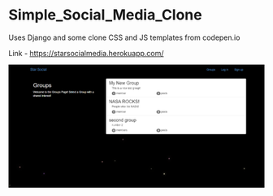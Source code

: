 # Simple_Social_Media_Clone
Uses Django and some clone CSS and JS templates from codepen.io

Link - https://starsocialmedia.herokuapp.com/

<img src="Capture.PNG" alt="">
